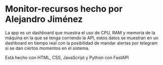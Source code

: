 # Monitor-recursos hecho por Alejandro Jiménez
La app es un dashboard que muestra el uso de CPU, RAM y memoria de la máquina en la que se tenga corriendo la API, estos datos se muestran en un dashboard en tiempo real con la posibilidad de mandar alertas por telegram si se dan ciertos momentos en el sistema.

Está hecho con HTML, CSS, JavaScript y Python con FastAPI
